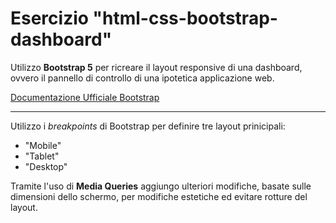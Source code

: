 # Esercizio "html-css-bootstrap-dashboard"

Utilizzo **Bootstrap 5** per ricreare il layout responsive di una dashboard, ovvero il pannello di controllo di una ipotetica applicazione web.

[Documentazione Ufficiale Bootstrap](https://getbootstrap.com/docs/5.3/getting-started/introduction/)

---

Utilizzo i *breakpoints* di Bootstrap per definire tre layout prinicipali: 
- "Mobile"
- "Tablet"
- "Desktop"

Tramite l'uso di **Media Queries** aggiungo ulteriori modifiche, basate sulle dimensioni dello schermo, per modifiche estetiche ed evitare rotture del layout.